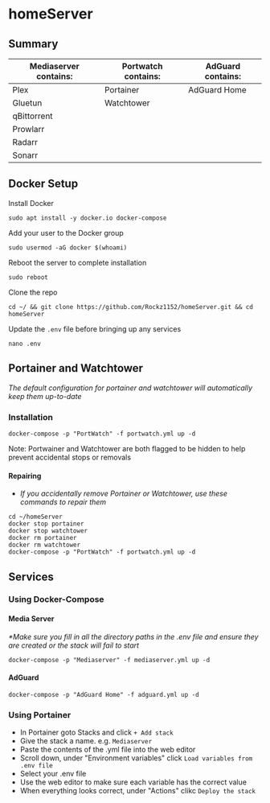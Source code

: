 # homeServer

## Summary

| Mediaserver contains: | Portwatch contains: | AdGuard contains: |
|---------------------|-----------------------|-------------------|
| Plex                | Portainer             | AdGuard Home      |
| Gluetun             | Watchtower            |
| qBittorrent         |
| Prowlarr            |
| Radarr              |
| Sonarr              |

## Docker Setup
<!-- Debian maintained version, does not support rootless -->
Install Docker
```
sudo apt install -y docker.io docker-compose
```
Add your user to the Docker group
```
sudo usermod -aG docker $(whoami)
```
Reboot the server to complete installation
```
sudo reboot
```

<!-- Install script for Raspian
curl -fsSL https://get.docker.com -o get-docker.sh
sudo sh get-docker.sh
-->


<!-- Docker-ce, supports rootless, buggy
### Install Docker
Install prerequisites
```
sudo apt install -y apt-transport-https ca-certificates curl gnupg lsb-release
```
Install GPG Key
```
curl -fsSL https://download.docker.com/linux/debian/gpg | sudo gpg --dearmor -o /usr/share/keyrings/docker-archive-keyring.gpg
```
Add repo to apt
```
echo \
"deb [arch=$( dpkg --print-architecture ) signed-by=/usr/share/keyrings/docker-archive-keyring.gpg] https://download.docker.com/linux/debian \
$(lsb_release -cs) stable" | sudo tee /etc/apt/sources.list.d/docker.list
```
Update apt and install Docker
```
sudo apt update && sudo apt install -y docker-ce docker-ce-cli containerd.io docker-compose
```
Add your user to the Docker group
```
sudo groupadd docker
```
```
sudo usermod -aG docker $(whoami)
```
Reboot the server to complete installation
```
sudo reboot
```

### Setup Rootless
Install dependencies
```
sudo apt install -y uidmap dbus-user-session fuse-overlayfs slirp4netns
```
Disable system-wide docker
```
sudo systemctl disable --now docker.service docker.sock
```
Run the setup script
```
/usr/bin/dockerd-rootless-setuptool.sh install
```
Update .bashrc
```
echo 'export PATH=/usr/bin:$PATH' >> ~/.bashrc
echo "export DOCKER_HOST=unix://$XDG_RUNTIME_DIR/docker.sock" >> ~/.bashrc
source ~/.bashrc
```
-->
<!-- docker socket can by found using:
$XDG_RUNTIME_DIR/docker.sock
export DOCKER_HOST=unix:///run/user/1000/docker.sock
-->
<!--
Configure services
```
systemctl --user start docker
systemctl --user enable docker
```
```
sudo loginctl enable-linger $(whoami)
```
### Finish Setup
-->
Clone the repo
```
cd ~/ && git clone https://github.com/Rockz1152/homeServer.git && cd homeServer
```
Update the `.env` file before bringing up any services
```
nano .env
```

## Portainer and Watchtower
_The default configuration for portainer and watchtower will automatically keep them up-to-date_
### Installation
```
docker-compose -p "PortWatch" -f portwatch.yml up -d
```
Note: Portwainer and Watchtower are both flagged to be hidden to help prevent accidental stops or removals

#### Repairing
- _If you accidentally remove Portainer or Watchtower, use these commands to repair them_
```
cd ~/homeServer
docker stop portainer
docker stop watchtower
docker rm portainer
docker rm watchtower
docker-compose -p "PortWatch" -f portwatch.yml up -d
```

<!--
#### Using Docker
Install Portainer
 - _*Running Portainer and Watchtower with docker instead of docker-compose will prevent them from showing up as an unmanged stack inside portainer_
```
docker run -d \
-p 8000:8000 \
-p 9000:9000 \
--name=portainer \
--restart=always \
--privileged \
--label "owner=portainer" \
--label "com.centurylinklabs.watchtower.enable=true" \
-v /var/run/docker.sock:/var/run/docker.sock \
-v $(source .env; echo ${DATADIR})/portainer:/data \
portainer/portainer-ce \
--hide-label owner=portainer
```
Install Watchtower
```
docker run -d \
--name watchtower \
-v /var/run/docker.sock:/var/run/docker.sock \
-v /etc/localtime:/etc/localtime:ro \
--label "owner=portainer" \
--label "com.centurylinklabs.watchtower.enable=true" \
containrrr/watchtower \
--cleanup \
--include-restarting \
--label-enable
```
-->

## Services

### Using Docker-Compose

#### Media Server
_*Make sure you fill in all the directory paths in the .env file and ensure they are created or the stack will fail to start_
```
docker-compose -p "Mediaserver" -f mediaserver.yml up -d
```

#### AdGuard
```
docker-compose -p "AdGuard Home" -f adguard.yml up -d
```

### Using Portainer
- In Portainer goto Stacks and click `+ Add stack`
- Give the stack a name. e.g. `Mediaserver`
- Paste the contents of the .yml file into the web editor
- Scroll down, under "Environment variables" click `Load variables from .env file`
- Select your .env file
- Use the web editor to make sure each variable has the correct value
- When everything looks correct, under "Actions" clikc `Deploy the stack`
